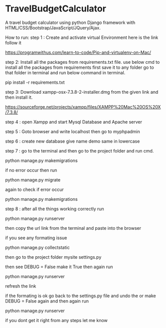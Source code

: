 # TravelBudgetCalculator
A travel budget calculator using python Django framework with HTML/CSS/Bootstrap/JavaScript/JQuery/Ajax.

How to run:
step 1 : 
Create and activate virtual Environment 
here is the link follow it 

https://programwithus.com/learn-to-code/Pip-and-virtualenv-on-Mac/

step 2: 
Install all the packages from requirements.txt file. use below cmd to install all the packages from requirements first save it to any folder go to that folder in terminal and run below command in terminal.

pip install -r requirements.txt

step 3: 
Download xampp-osx-7.3.8-2-installer.dmg from the given link and then install it.

https://sourceforge.net/projects/xampp/files/XAMPP%20Mac%20OS%20X/7.3.8/

step 4 : 
open Xampp and start Mysql Database and Apache server

step 5 : 
Goto browser and write
localhost then go to myphpadmin

step 6 : 
create new database give name demo same in lowercase

step 7 : 
go to the terminal and then go to the project folder and run cmd. 

python manage.py makemigrations 

if no error occur then run 

python manage.py migrate 

again to check if error occur 

python manage.py makemigrations

step 8 : 
after all the things working correctly run 

python manage.py runserver 

then copy the url link from the terminal and paste into the browser 

if you see any formating issue

python manage.py collectstatic
 
then go to the project folder mysite settings.py 

then see DEBUG = False make it True then again run 

python manage.py runserver 

refresh the link 

if the formating is ok go back to the settings.py file and undo the or make DEBUG = False again and then again run 

python manage.py runserver

if you dont get it right from any steps let me know
